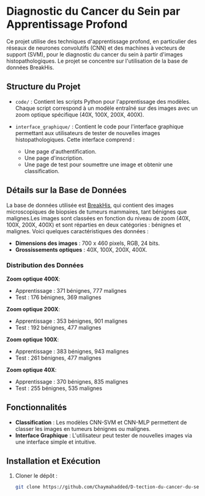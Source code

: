 # Diagnostic du Cancer du Sein par Apprentissage Profond

Ce projet utilise des techniques d'apprentissage profond, en particulier des réseaux de neurones convolutifs (CNN) et des machines à vecteurs de support (SVM), pour le diagnostic du cancer du sein à partir d'images histopathologiques. Le projet se concentre sur l'utilisation de la base de données BreakHis.

## Structure du Projet

- `code/` : Contient les scripts Python pour l'apprentissage des modèles. Chaque script correspond à un modèle entraîné sur des images avec un zoom optique spécifique (40X, 100X, 200X, 400X).
  
- `interface_graphique/` : Contient le code pour l'interface graphique permettant aux utilisateurs de tester de nouvelles images histopathologiques. Cette interface comprend :
  - Une page d'authentification.
  - Une page d'inscription.
  - Une page de test pour soumettre une image et obtenir une classification.

## Détails sur la Base de Données

La base de données utilisée est [BreakHis](https://www.kaggle.com/datasets/ambarish/breakhis?select=BreaKHis_v), qui contient des images microscopiques de biopsies de tumeurs mammaires, tant bénignes que malignes.Les images sont classées en fonction du niveau de zoom (40X, 100X, 200X, 400X) et sont réparties en deux catégories : bénignes et malignes. Voici quelques caractéristiques des données :

- **Dimensions des images** : 700 x 460 pixels, RGB, 24 bits.
- **Grossissements optiques** : 40X, 100X, 200X, 400X.

### Distribution des Données

**Zoom optique 400X**:
- Apprentissage : 371 bénignes, 777 malignes
- Test : 176 bénignes, 369 malignes

**Zoom optique 200X**:
- Apprentissage : 353 bénignes, 901 malignes
- Test : 192 bénignes, 477 malignes

**Zoom optique 100X**:
- Apprentissage : 383 bénignes, 943 malignes
- Test : 261 bénignes, 477 malignes

**Zoom optique 40X**:
- Apprentissage : 370 bénignes, 835 malignes
- Test : 255 bénignes, 535 malignes

## Fonctionnalités

- **Classification** : Les modèles CNN-SVM et CNN-MLP permettent de classer les images en tumeurs bénignes ou malignes.
- **Interface Graphique** : L'utilisateur peut tester de nouvelles images via une interface simple et intuitive.

## Installation et Exécution

1. Cloner le dépôt :
   ```bash
   git clone https://github.com/Chaymahadded/D-tection-du-cancer-du-sein-par-deep-learning.git
